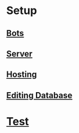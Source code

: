 # Setup

## [Bots](bots/)

## [Server](server/)

## [Hosting](hosting/)

## [Editing Database](database/)
# [Test](test/)
